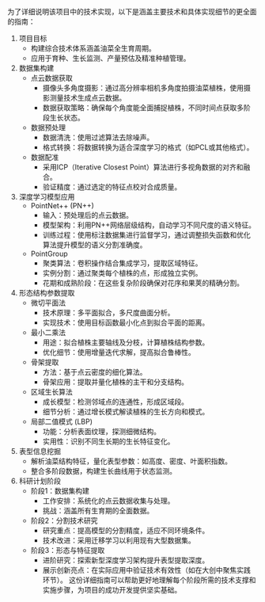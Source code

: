 
为了详细说明该项目中的技术实现，以下是涵盖主要技术和具体实现细节的更全面的指南：
1. 项目目标
   - 构建综合技术体系涵盖油菜全生育周期。
   - 应用于育种、生长监测、产量预估及精准种植管理。
2. 数据集构建
   - 点云数据获取
     - 摄像头多角度摄影：通过高分辨率相机多角度拍摄油菜植株，使用摄影测量技术生成点云数据。
     - 数据获取策略：确保每个角度能全面捕捉植株，不同时间点获取多阶段生长状态。
   - 数据预处理
     - 数据清洗：使用过滤算法去除噪声。
     - 格式转换：将数据转换为适合深度学习的格式（如PCL或其他格式）。
   - 数据配准
     - 采用ICP（Iterative Closest Point）算法进行多视角数据的对齐和融合。
     - 验证精度：通过选定的特征点校对合成质量。
3. 深度学习模型应用
   - PointNet++ (PN++)
     - 输入：预处理后的点云数据。
     - 模型架构：利用PN++网络层级结构，自动学习不同尺度的语义特征。
     - 训练过程：使用标注数据集进行监督学习，通过调整损失函数和优化算法提升模型的语义分割准确度。
   - PointGroup
     - 聚类算法：卷积操作结合集成学习，提取区域特征。
     - 实例分割：通过聚类每个植株的点，形成独立实例。
     - 花期和成熟阶段：在这些复杂阶段确保对花序和果荚的精确分割。
4. 形态结构参数提取
   - 微切平面法
     - 技术原理：多平面拟合，多尺度曲面分析。
     - 实现技术：使用目标函数最小化点到拟合平面的距离。
   - 最小二乘法
     - 用途：拟合植株主要轴线及分枝，计算植株结构参数。
     - 优化细节：使用增量迭代求解，提高拟合鲁棒性。
   - 骨架提取
     - 方法：基于点云密度的细化算法。
     - 骨架应用：提取并量化植株的主干和分支结构。
   - 区域生长算法
     - 成长模型：检测邻域点的连通性，形成区域段。
     - 细节分析：通过增长模式解读植株的生长方向和模式。
   - 局部二值模式 (LBP)
     - 功能：分析表面纹理，探测细微结构。
     - 实用性：识别不同生长期的生长特征变化。
5. 表型信息挖掘
   - 解析油菜结构特征，量化表型参数：如高度、密度、叶面积指数。
   - 整合多阶段数据，构建生长曲线用于状态监测。
6. 科研计划阶段
   - 阶段1：数据集构建
     - 工作安排：系统化的点云数据收集与处理。
     - 挑战：涵盖所有生育期的全面数据。
   - 阶段2：分割技术研究
     - 研究重点：提高模型的分割精度，适应不同环境条件。
     - 技术改进：采用迁移学习以利用现有大型数据集。
   - 阶段3：形态与特征提取
     - 进阶研究：探索新型深度学习架构提升表型提取深度。
     - 展示创新亮点：在实际应用中验证技术有效性（如在大创中聚焦实践环节）。
这份详细指南可以帮助更好地理解每个阶段所需的技术支撑和实施步骤，为项目的成功开发提供坚实基础。